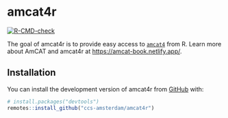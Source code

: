 
<!-- README.md is generated from README.Rmd. Please edit that file -->

# amcat4r

<!-- badges: start -->

[![R-CMD-check](https://github.com/ccs-amsterdam/amcat4r/actions/workflows/R-CMD-check.yaml/badge.svg)](https://github.com/ccs-amsterdam/amcat4r/actions/workflows/R-CMD-check.yaml)
<!-- badges: end -->

The goal of amcat4r is to provide easy access to
[`amcat4`](https://github.com/ccs-amsterdam/amcat4) from R. Learn more
about AmCAT and amcat4r at <https://amcat-book.netlify.app/>.

## Installation

You can install the development version of amcat4r from
[GitHub](https://github.com/) with:

``` r
# install.packages("devtools")
remotes::install_github("ccs-amsterdam/amcat4r")
```
